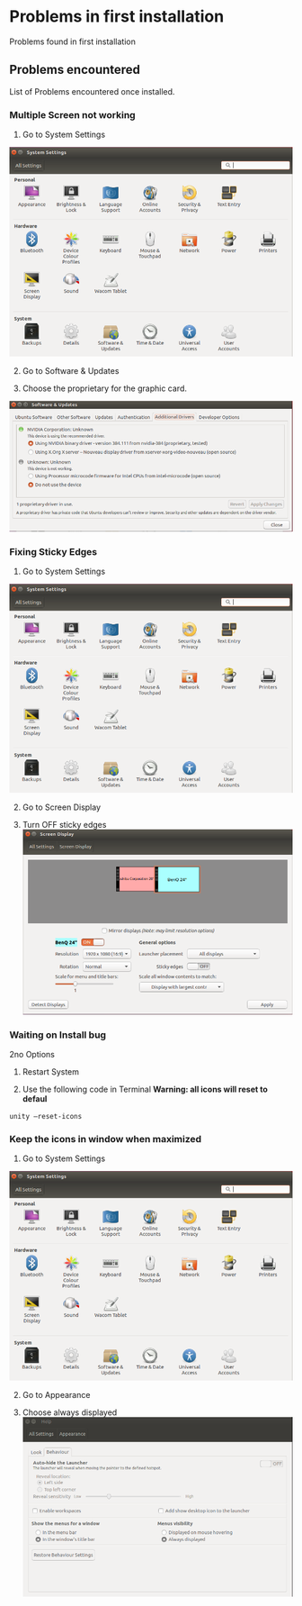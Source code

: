 # Problems in first installation

Problems found in first installation

## Problems encountered

List of Problems encountered once installed.

### Multiple Screen not working

1. Go to System Settings

![System Settings](https://raw.githubusercontent.com/jv-10/Ubuntu/master/img/System%20Settings.png)

2. Go to Software & Updates

3. Choose the proprietary for the graphic card.

![Software & Updates](https://raw.githubusercontent.com/jv-10/Ubuntu/master/img/Software%20%26%20Updates.png)


### Fixing Sticky Edges


1. Go to System Settings

![System Settings](https://raw.githubusercontent.com/jv-10/Ubuntu/master/img/System%20Settings.png)

2. Go to Screen Display

3. Turn OFF sticky edges
![Screen Display](https://raw.githubusercontent.com/jv-10/Ubuntu/master/img/Screen%20Display.png)

### Waiting on Install bug

2no Options

1. Restart System 

2. Use the following code in Terminal
**Warning: all icons will reset to defaul**

```
unity –reset-icons 
```

### Keep the icons in window when maximized


1. Go to System Settings

![System Settings](https://raw.githubusercontent.com/jv-10/Ubuntu/master/img/System%20Settings.png)

2. Go to Appearance

3. Choose always displayed
![Appearance](https://raw.githubusercontent.com/jv-10/Ubuntu/master/img/Appearance.png)
